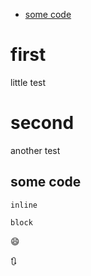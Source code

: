 <!-- TOC -->
- [some code](#some-code)
<!-- /TOC -->
# first
little test
# second
another test
## some code
`inline`
```
block
```
:smile:

🔃
